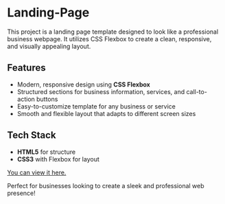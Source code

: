 # Landing-Page

This project is a landing page template designed to look like a professional business webpage. It utilizes CSS Flexbox to create a clean, responsive, and visually appealing layout.

## Features
- Modern, responsive design using **CSS Flexbox**
- Structured sections for business information, services, and call-to-action buttons
- Easy-to-customize template for any business or service
- Smooth and flexible layout that adapts to different screen sizes

## Tech Stack
- **HTML5** for structure
- **CSS3** with Flexbox for layout

[You can view it here.](https://rui-23.github.io/Landing-Page/)

Perfect for businesses looking to create a sleek and professional web presence!
